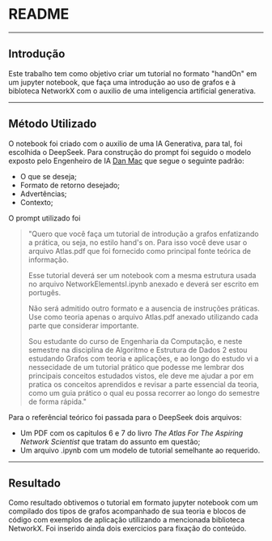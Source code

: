# README

---

## Introdução
Este trabalho tem como objetivo criar um tutorial no formato "handOn" em um jupyter notebook, que faça uma introdução ao uso de grafos e à bibloteca NetworkX com o auxilio de uma inteligencia artificial generativa. 

---

## Método Utilizado
O notebook foi criado com o auxilio de uma IA Generativa, para tal, foi escolhida o DeepSeek. Para construção do prompt foi seguido o modelo exposto pelo Engenheiro de IA [Dan Mac](https://x.com/daniel_mac8) que segue o seguinte padrão:

- O que se deseja;
- Formato de retorno desejado;
- Advertências;
- Contexto;

O prompt utilizado foi 


>"Quero que você faça um tutorial de introdução a grafos enfatizando a prática, ou seja, no estilo hand's on. Para isso você deve usar o arquivo Atlas.pdf que foi fornecido 
>como principal fonte teórica de informação.
>
>Esse tutorial deverá ser um notebook com a mesma estrutura usada no
arquivo NetworkElementsI.ipynb anexado e deverá ser escrito em portugês.
>
>Não será admitido outro formato e a ausencia de instruções práticas. Use como teoria apenas o arquivo Atlas.pdf anexado utilizando cada parte que considerar importante.
>
>Sou estudante do curso de Engenharia da Computação, e neste semestre na disciplina de Algoritmo e Estrutura de Dados 2 estou estudando Grafos com teoria e aplicações,
>e ao longo do estudo vi a nessecidade de um tutorial prático que podesse me lembrar dos principais conceitos estudados vistos, ele deve me ajudar a por em pratica os conceitos
>aprendidos e revisar a parte essencial da teoria, como um guia prático o qual eu possa recorrer ao longo do semestre de forma rápida."

Para o referêncial teórico foi passada para o DeepSeek dois arquivos:
- Um PDF com os capitulos 6 e 7 do livro _The Atlas For The Aspiring Network Scientist_ que tratam do assunto em questão;
- Um arquivo .ipynb com um modelo de tutorial semelhante ao requerido.

---

## Resultado

Como resultado obtivemos o tutorial em formato jupyter notebook com um compilado dos tipos de grafos acompanhado de sua teoria e blocos de código com exemplos de aplicação utilizando a mencionada biblioteca NetworkX. Foi inserido ainda dois exercicios para fixação do conteúdo.

